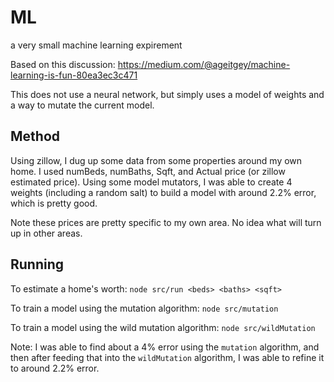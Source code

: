 # ML
a very small machine learning expirement

Based on this discussion: 
https://medium.com/@ageitgey/machine-learning-is-fun-80ea3ec3c471

This does not use a neural network, but simply uses a model of weights and a way to mutate the current model.

## Method
Using zillow, I dug up some data from some properties around my own home. I used numBeds, numBaths, Sqft, and Actual price (or zillow estimated price).  Using some model mutators, I was able to create 4 weights (including a random salt) to build a model with around 2.2% error, which is pretty good.

Note these prices are pretty specific to my own area. No idea what will turn up in other areas.

## Running

To estimate a home's worth: `node src/run <beds> <baths> <sqft>`

To train a model using the mutation algorithm: `node src/mutation`

To train a model using the wild mutation algorithm: `node src/wildMutation`

Note: I was able to find about a 4% error using the `mutation` algorithm, and then after feeding that into the `wildMutation` algorithm, I was able to refine it to around 2.2% error.
